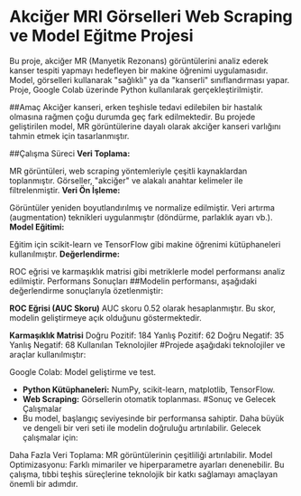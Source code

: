 # Akciğer MRI Görselleri Web Scraping ve Model Eğitme Projesi

Bu proje, akciğer MR (Manyetik Rezonans) görüntülerini analiz ederek kanser tespiti yapmayı hedefleyen bir makine öğrenimi uygulamasıdır. Model, görselleri kullanarak "sağlıklı" ya da "kanserli" sınıflandırması yapar. Proje, Google Colab üzerinde Python kullanılarak gerçekleştirilmiştir.

##Amaç
Akciğer kanseri, erken teşhisle tedavi edilebilen bir hastalık olmasına rağmen çoğu durumda geç fark edilmektedir. Bu projede geliştirilen model, MR görüntülerine dayalı olarak akciğer kanseri varlığını tahmin etmek için tasarlanmıştır.

##Çalışma Süreci
**Veri Toplama:**

MR görüntüleri, web scraping yöntemleriyle çeşitli kaynaklardan toplanmıştır.
Görseller, "akciğer" ve alakalı anahtar kelimeler ile filtrelenmiştir.
**Veri Ön İşleme:**

Görüntüler yeniden boyutlandırılmış ve normalize edilmiştir.
Veri artırma (augmentation) teknikleri uygulanmıştır (döndürme, parlaklık ayarı vb.).
**Model Eğitimi:**

Eğitim için scikit-learn ve TensorFlow gibi makine öğrenimi kütüphaneleri kullanılmıştır.
**Değerlendirme:**

ROC eğrisi ve karmaşıklık matrisi gibi metriklerle model performansı analiz edilmiştir.
Performans Sonuçları
##Modelin performansı, aşağıdaki değerlendirme sonuçlarıyla özetlenmiştir:

**ROC Eğrisi (AUC Skoru)**
AUC skoru 0.52 olarak hesaplanmıştır. Bu skor, modelin geliştirmeye açık olduğunu göstermektedir.

**Karmaşıklık Matrisi**
Doğru Pozitif: 184
Yanlış Pozitif: 62
Doğru Negatif: 35
Yanlış Negatif: 68
Kullanılan Teknolojiler
#Projede aşağıdaki teknolojiler ve araçlar kullanılmıştır:

Google Colab: Model geliştirme ve test.
- **Python Kütüphaneleri:** NumPy, scikit-learn, matplotlib, TensorFlow.
- **Web Scraping:** Görsellerin otomatik toplanması.
#Sonuç ve Gelecek Çalışmalar
- Bu model, başlangıç seviyesinde bir performansa sahiptir. Daha büyük ve dengeli bir veri seti ile modelin doğruluğu artırılabilir. Gelecek çalışmalar için:

Daha Fazla Veri Toplama: MR görüntülerinin çeşitliliği artırılabilir.
Model Optimizasyonu: Farklı mimariler ve hiperparametre ayarları denenebilir.
Bu çalışma, tıbbi teşhis süreçlerine teknolojik bir katkı sağlamayı amaçlayan önemli bir adımdır.
